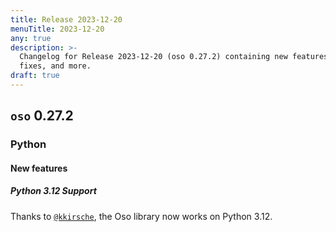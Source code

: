 ```yaml
---
title: Release 2023-12-20
menuTitle: 2023-12-20
any: true
description: >-
  Changelog for Release 2023-12-20 (oso 0.27.2) containing new features, bug
  fixes, and more.
draft: true
---
```


## `oso` 0.27.2

### Python

#### New features

##### Python 3.12 Support

Thanks to [`@kkirsche`](https://github.com/kkirsche), the Oso library now
works on Python 3.12.
